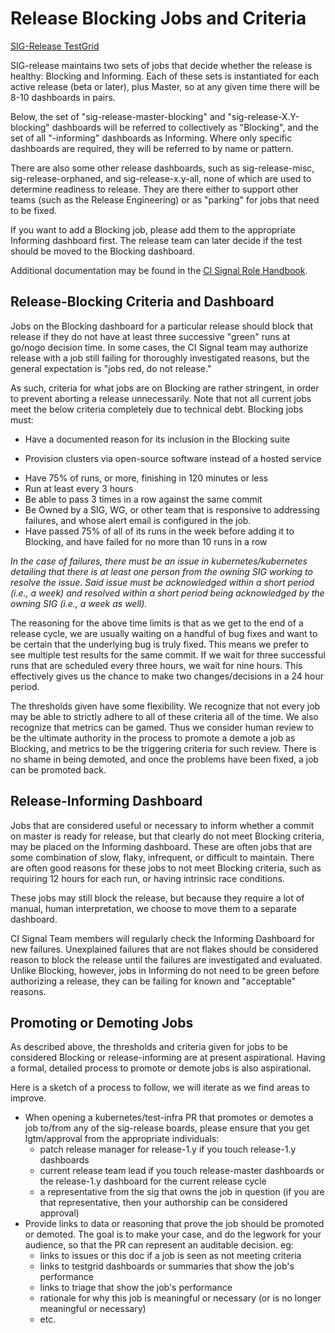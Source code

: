 # Release Blocking Jobs and Criteria

[SIG-Release TestGrid](https://testgrid.k8s.io/sig-release-master-blocking)

SIG-release maintains two sets of jobs that decide whether the release is
healthy: Blocking and Informing.  Each of these sets is instantiated for each
active release (beta or later), plus Master, so at any given time there will
be 8-10 dashboards in pairs.

Below, the set of "sig-release-master-blocking" and "sig-release-X.Y-blocking"
dashboards will be referred to collectively as "Blocking", and the set of all
"-informing" dashboards as Informing.  Where only specific dashboards are
required, they will be referred to by name or pattern.

There are also some other release dashboards, such as sig-release-misc,
sig-release-orphaned, and sig-release-x.y-all, none of which are used to
determine readiness to release.  They are there either to support other
teams (such as the Release Engineering) or as "parking" for jobs that need to
be fixed.

If you want to add a Blocking job, please add them to the appropriate
Informing dashboard first. The release team can later decide if the test should
be moved to the Blocking dashboard.

Additional documentation may be found in the [CI Signal Role Handbook](./release-team/role-handbooks/ci-signal/README.md).

## Release-Blocking Criteria and Dashboard

Jobs on the Blocking dashboard for a particular release should block that
release if they do not have at least three successive "green" runs at go/nogo
decision time.  In some cases, the CI Signal team may authorize release with a
job still failing for thoroughly investigated reasons, but the general
expectation is "jobs red, do not release."

As such, criteria for what jobs are on Blocking are rather stringent, in order
to prevent aborting a release unnecessarily.  Note that not all current jobs
meet the below criteria completely due to technical debt.  Blocking jobs must:

- Have a documented reason for its inclusion in the Blocking suite
<!-- TODO(spiffxp):
  - represented in description? link to an issue where discussion was had?
-->
- Provision clusters via open-source software instead of a hosted service
<!-- TODO(spiffxp):
  - should any allowances be made for conformance?
-->
- Have 75% of runs, or more, finishing in 120 minutes or less
- Run at least every 3 hours
- Be able to pass 3 times in a row against the same commit
- Be Owned by a SIG, WG, or other team that is responsive to addressing failures, and whose alert email is configured in the job.
- Have passed 75% of all of its runs in the week before adding it to Blocking, and have failed for no more than 10 runs in a row

*In the case of failures, there must be an issue in kubernetes/kubernetes
detailing that there is at least one person from the owning SIG working to
resolve the issue. Said issue must be acknowledged within a short period
(i.e., a week) and resolved within a short period being acknowledged by the
owning SIG (i.e., a week as well).*

The reasoning for the above time limits is that as we get to the end of a release cycle,
we are usually waiting on a handful of bug fixes and want to be certain that
the underlying bug is truly fixed. This means we prefer to see multiple test
results for the same commit. If we wait for three successful runs that are
scheduled every three hours, we wait for nine hours.  This effectively gives
us the chance to make two changes/decisions in a 24 hour period.

The thresholds given have some flexibility. We recognize that not every job may be
able to strictly adhere to all of these criteria all of the time.  We also
recognize that metrics can be gamed. Thus we consider human review to be the
ultimate authority in the process to promote a demote a job as
Blocking, and metrics to be the triggering criteria for such review.
There is no shame in being demoted, and once the problems have been fixed, a
job can be promoted back.

## Release-Informing Dashboard

Jobs that are considered useful or necessary to inform whether a commit on
master is ready for release, but that clearly do not meet Blocking
criteria, may be placed on the Informing dashboard. These
are often jobs that are some combination of slow, flaky, infrequent, or
difficult to maintain.  There are often good reasons for these jobs to not meet
Blocking criteria, such as requiring 12 hours for each run, or having
intrinsic race conditions.

These jobs may still block the release, but because they require a lot of
manual, human interpretation, we choose to move them to a separate dashboard.

CI Signal Team members will regularly check the Informing Dashboard for new
failures.  Unexplained failures that are not flakes should be considered reason
to block the release until the failures are investigated and evaluated.  Unlike
Blocking, however, jobs in Informing do not need to be green before authorizing
a release, they can be failing for known and "acceptable" reasons.

## Promoting or Demoting Jobs

As described above, the thresholds and criteria given for jobs to be considered
Blocking or release-informing are at present aspirational. Having a
formal, detailed process to promote or demote jobs is also aspirational.

Here is a sketch of a process to follow, we will iterate as we find areas to
improve.

- When opening a kubernetes/test-infra PR that promotes or demotes a job to/from
  any of the sig-release boards, please ensure that you get lgtm/approval from
  the appropriate individuals:
  - patch release manager for release-1.y if you touch release-1.y dashboards
  - current release team lead if you touch release-master dashboards or the
    release-1.y dashboard for the current release cycle
  - a representative from the sig that owns the job in question (if you are
    that representative, then your authorship can be considered approval)
- Provide links to data or reasoning that prove the job should be promoted or
  demoted. The goal is to make your case, and do the legwork for your
  audience, so that the PR can represent an auditable decision. eg:
  - links to issues or this doc if a job is seen as not meeting criteria
  - links to testgrid dashboards or summaries that show the job's performance
  - links to triage that show the job's performance
  - rationale for why this job is meaningful or necessary (or is no longer
    meaningful or necessary)
  - etc.

